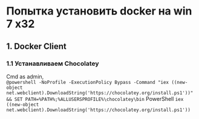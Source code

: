 # Попытка установить docker на win 7 x32

## 1. Docker Client

### 1.1 Устанавливаем Chocolatey
Cmd as admin,  
`@powershell -NoProfile -ExecutionPolicy Bypass -Command "iex ((new-object net.webclient).DownloadString('https://chocolatey.org/install.ps1'))" && SET PATH=%PATH%;%ALLUSERSPROFILE%\chocolatey\bin`
PowerShell
`iex ((new-object net.webclient).DownloadString('https://chocolatey.org/install.ps1'))`
